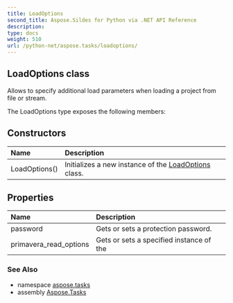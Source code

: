 ```yaml
---
title: LoadOptions
second_title: Aspose.Sildes for Python via .NET API Reference
description: 
type: docs
weight: 510
url: /python-net/aspose.tasks/loadoptions/
---
```


## LoadOptions class

Allows to specify additional load parameters when loading a project from file or stream.

The LoadOptions type exposes the following members:
## Constructors
| Name | Description |
| :- | :- |
|LoadOptions()|Initializes a new instance of the [LoadOptions](/tasks/python-net/aspose.tasks/loadoptions/) class.|
## Properties
| Name | Description |
| :- | :- |
|password|Gets or sets a protection password.|
|primavera_read_options|Gets or sets a specified instance of the|

### See Also

* namespace [aspose.tasks](/tasks/python-net/aspose.tasks/)
* assembly [Aspose.Tasks](/tasks/python-net/)

